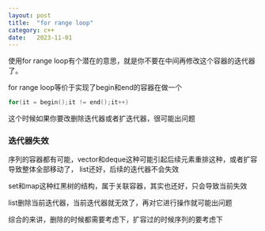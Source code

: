 ```yaml
---
layout: post
title:  "for range loop"
category: c++
date:   2023-11-01
---
```


使用for range loop有个潜在的意思，就是你不要在中间再修改这个容器的迭代器了。

for range loop等价于实现了begin和end的容器在做一个

```cpp
for(it = begin();it != end();it++)
```

这个时候如果你要改删除迭代器或者扩迭代器，很可能出问题


### 迭代器失效

序列的容器都有可能，vector和deque这种可能引起后续元素重排这种，或者扩容导致整体全部移动了， list还好，后续的迭代器不会失效

set和map这种红黑树的结构，属于关联容器，其实也还好，只会导致当前失效

list删除当前迭代器，当前迭代器就无效了，再对它进行操作就可能出问题

综合的来讲，删除的时候都需要考虑下，扩容过的时候序列的要考虑下
